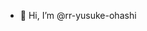 - 👋 Hi, I’m @rr-yusuke-ohashi
<!---
rr-yusuke-ohashi/rr-yusuke-ohashi is a ✨ special ✨ repository because its `README.md` (this file) appears on your GitHub profile.
You can click the Preview link to take a look at your changes.
--->
